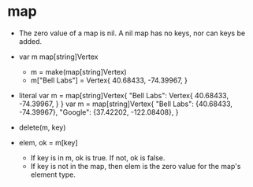 # map

- The zero value of a map is nil. A nil map has no keys, nor can keys be added.

- var m map[string]Vertex
  - m = make(map[string]Vertex)
  - m["Bell Labs"] = Vertex{
      40.68433, -74.39967,
    }

- literal
  var m = map[string]Vertex{
    "Bell Labs": Vertex{
      40.68433, -74.39967,
    }
  }
  var m = map[string]Vertex{
    "Bell Labs": {40.68433, -74.39967},
    "Google":    {37.42202, -122.08408},
  }

- delete(m, key)
- elem, ok = m[key]
  - If key is in m, ok is true. If not, ok is false.
  - If key is not in the map, then elem is the zero value for the map's element type.
